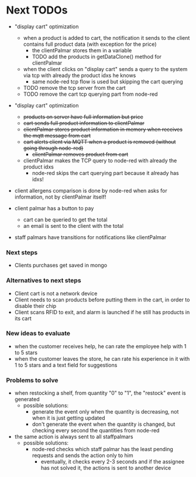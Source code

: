 # Next TODOs
* "display cart" optimization
  * when a product is added to cart, the notification it sends to the client contains full product data (with exception for the price)
    * the clientPalmar stores them in a variable
    * TODO add the products in getDataClone() method for clientPalmar
  * when the client clicks on "display cart" sends a query to the system via tcp with already the product idxs he knows
    * same node-red tcp flow is used but skipping the cart querying
  * TODO remove the tcp server from the cart
  * TODO remove the cart tcp querying part from node-red 

* "display cart" optimization
  * ~~products on server have full information but price~~
  * ~~cart sends full product information to clientPalmar~~
  * ~~clientPalmar stores product information in memory when receives the mqtt message from cart~~
  * ~~cart alerts client via MQTT when a product is removed (without going through node-red)~~
      * ~~clientPalmar removes product from cart~~
  * clientPalmar makes the TCP query to node-red with already the product idxs
    * node-red skips the cart querying part because it already has idxs!

* client allergens comparison is done by node-red when asks for information, not by clientPalmar itself!


* client palmar has a button to pay
  * cart can be queried to get the total
  * an email is sent to the client with the total

* staff palmars have transitions for notifications like clientPalmar

### Next steps
* Clients purchases get saved in mongo

### Alternatives to next steps
* Client cart is not a network device
* Client needs to scan products before putting them in the cart, in order to disable their 
  chip
* Client scans RFID to exit, and alarm is launched if he still has products in its cart

### New ideas to evaluate
  * when the customer receives help, he can rate the employee help with 1 to 5 stars
  * when the customer leaves the store, he can rate his experience in it with 1 to 5 
    stars and a text field for suggestions 

### Problems to solve
* when restocking a shelf, from quantity "0" to "1", the "restock" event is generated
  * possible solutions:
    * generate the event only when the quantity is decreasing, not when it is just getting updated
    * don't generate the event when the quantity is changed, but checking every second the quantities from node-red
* the same action is always sent to all staffpalmars
  * possible solutions:
    * node-red checks which staff palmar has the least pending requests and sends the 
      action only to him
      * eventually, it checks every 2-3 seconds and if the assignee has not solved it, 
        the actions is sent to another device
